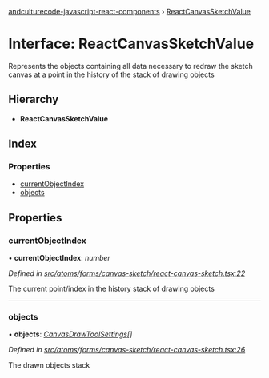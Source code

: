 [andculturecode-javascript-react-components](../README.md) › [ReactCanvasSketchValue](reactcanvassketchvalue.md)

# Interface: ReactCanvasSketchValue

Represents the objects containing all data necessary to redraw the sketch canvas at a point in
the history of the stack of drawing objects

## Hierarchy

* **ReactCanvasSketchValue**

## Index

### Properties

* [currentObjectIndex](reactcanvassketchvalue.md#currentobjectindex)
* [objects](reactcanvassketchvalue.md#objects)

## Properties

###  currentObjectIndex

• **currentObjectIndex**: *number*

*Defined in [src/atoms/forms/canvas-sketch/react-canvas-sketch.tsx:22](https://github.com/AndcultureCode/AndcultureCode.JavaScript.React.Components/blob/d179e3a/src/atoms/forms/canvas-sketch/react-canvas-sketch.tsx#L22)*

The current point/index in the history stack of drawing objects

___

###  objects

• **objects**: *[CanvasDrawToolSettings](canvasdrawtoolsettings.md)[]*

*Defined in [src/atoms/forms/canvas-sketch/react-canvas-sketch.tsx:26](https://github.com/AndcultureCode/AndcultureCode.JavaScript.React.Components/blob/d179e3a/src/atoms/forms/canvas-sketch/react-canvas-sketch.tsx#L26)*

The drawn objects stack
